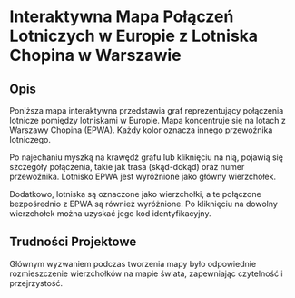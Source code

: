 # Interaktywna Mapa Połączeń Lotniczych w Europie z Lotniska Chopina w Warszawie

## Opis

Poniższa mapa interaktywna przedstawia graf reprezentujący połączenia lotnicze pomiędzy lotniskami w Europie. Mapa koncentruje się na lotach z Warszawy Chopina (EPWA). Każdy kolor oznacza innego przewoźnika lotniczego.

Po najechaniu myszką na krawędź grafu lub kliknięciu na nią, pojawią się szczegóły połączenia, takie jak trasa (skąd-dokąd) oraz numer przewoźnika. Lotnisko EPWA jest wyróżnione jako główny wierzchołek.

Dodatkowo, lotniska są oznaczone jako wierzchołki, a te połączone bezpośrednio z EPWA są również wyróżnione. Po kliknięciu na dowolny wierzchołek można uzyskać jego kod identyfikacyjny.

## Trudności Projektowe

Głównym wyzwaniem podczas tworzenia mapy było odpowiednie rozmieszczenie wierzchołków na mapie świata, zapewniając czytelność i przejrzystość.
